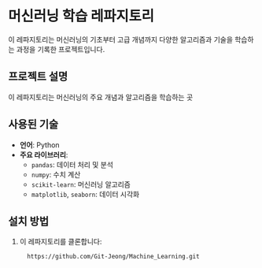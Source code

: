 # 머신러닝 학습 레파지토리

이 레파지토리는 머신러닝의 기초부터 고급 개념까지 다양한 알고리즘과 기술을 학습하는 과정을 기록한 프로젝트입니다. 

## 프로젝트 설명

이 레파지토리는 머신러닝의 주요 개념과 알고리즘을 학습하는 곳

## 사용된 기술

- **언어**: Python
- **주요 라이브러리**:
  - `pandas`: 데이터 처리 및 분석
  - `numpy`: 수치 계산
  - `scikit-learn`: 머신러닝 알고리즘
  - `matplotlib`, `seaborn`: 데이터 시각화

## 설치 방법

1. 이 레파지토리를 클론합니다:
   ```bash
     https://github.com/Git-Jeong/Machine_Learning.git
